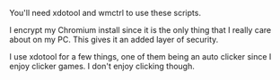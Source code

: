 You'll need xdotool and wmctrl to use these scripts.

I encrypt my Chromium install since it is the only thing that I really care about on my PC. This gives it an added layer of security.

I use xdotool for a few things, one of them being an auto clicker since I enjoy clicker games. I don't enjoy clicking though.
